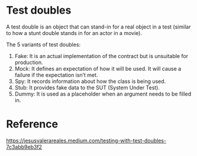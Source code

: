 # Test doubles

A test double is an object that can stand-in for a real object in a test
(similar to how a stunt double stands in for an actor in a movie).

The 5 variants of test doubles:

1.  Fake: It is an actual implementation of the contract but is unsuitable for production.
2.  Mock: It defines an expectation of how it will be used. It will cause a failure if the expectation isn’t met.
3.  Spy: It records information about how the class is being used.
4.  Stub: It provides fake data to the SUT (System Under Test).
5.  Dummy: It is used as a placeholder when an argument needs to be filled in.
    

# Reference
https://jesusvalerareales.medium.com/testing-with-test-doubles-7c3abb9eb3f2
